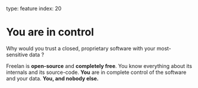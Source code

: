 type: feature
index: 20

You are in control
==================

Why would you trust a closed, proprietary software with your most-sensitive data ?

Freelan is **open-source** and **completely free**. You know everything about its internals and its source-code. **You** are in complete control of the software and your data. **You, and nobody else.**